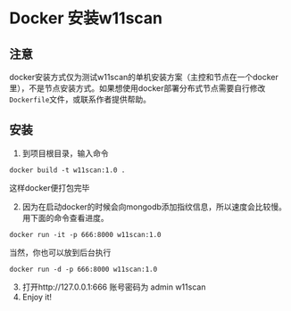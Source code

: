 # Docker 安装w11scan

## 注意
docker安装方式仅为测试w11scan的单机安装方案（主控和节点在一个docker里），不是节点安装方式。如果想使用docker部署分布式节点需要自行修改`Dockerfile`文件，或联系作者提供帮助。

## 安装
1. 到项目根目录，输入命令
```
docker build -t w11scan:1.0 .
```
这样docker便打包完毕  

2. 因为在启动docker的时候会向mongodb添加指纹信息，所以速度会比较慢。用下面的命令查看进度。
```
docker run -it -p 666:8000 w11scan:1.0
```
当然，你也可以放到后台执行
```
docker run -d -p 666:8000 w11scan:1.0
```
3. 打开http://127.0.0.1:666  账号密码为 admin w11scan
4. Enjoy it!
